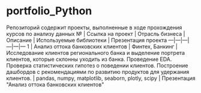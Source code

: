 # portfolio_Python
Репозиторий содержит проекты, выполненные в ходе прохождения курсов по анализу данных
№ | Ссылка на проект | Отрасль бизнеса | Описание | Используемые библиотеки | Презентация проекта —|—|—|—|—|— 1 | Анализ оттока банковских клиентов | Финтех, Банкинг | Исследование клиентов регионального банка и выделение портрета клиентов, которые склонны уходить из банка. Проведение EDA. Проверка статистических гипотез о поведении клиентов. Построение дашбордов с рекомендациями по развитию продуктов для удержания клиентов. | pandas, numpy, matplotlib, seaborn, plotly, scipy | Презентация "Анализ оттока банковских клиентов"

